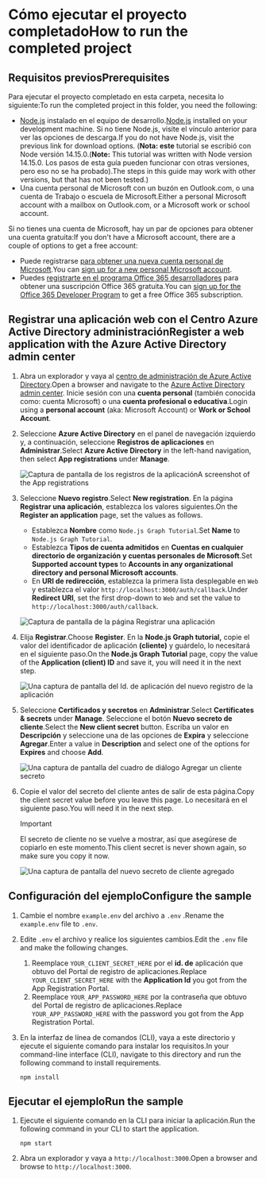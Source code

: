 # <a name="how-to-run-the-completed-project"></a><span data-ttu-id="c3201-101">Cómo ejecutar el proyecto completado</span><span class="sxs-lookup"><span data-stu-id="c3201-101">How to run the completed project</span></span>

## <a name="prerequisites"></a><span data-ttu-id="c3201-102">Requisitos previos</span><span class="sxs-lookup"><span data-stu-id="c3201-102">Prerequisites</span></span>

<span data-ttu-id="c3201-103">Para ejecutar el proyecto completado en esta carpeta, necesita lo siguiente:</span><span class="sxs-lookup"><span data-stu-id="c3201-103">To run the completed project in this folder, you need the following:</span></span>

- <span data-ttu-id="c3201-104">[Node.js](https://nodejs.org) instalado en el equipo de desarrollo.</span><span class="sxs-lookup"><span data-stu-id="c3201-104">[Node.js](https://nodejs.org) installed on your development machine.</span></span> <span data-ttu-id="c3201-105">Si no tiene Node.js, visite el vínculo anterior para ver las opciones de descarga.</span><span class="sxs-lookup"><span data-stu-id="c3201-105">If you do not have Node.js, visit the previous link for download options.</span></span> <span data-ttu-id="c3201-106">(**Nota: este** tutorial se escribió con Node versión 14.15.0.</span><span class="sxs-lookup"><span data-stu-id="c3201-106">(**Note:** This tutorial was written with Node version 14.15.0.</span></span> <span data-ttu-id="c3201-107">Los pasos de esta guía pueden funcionar con otras versiones, pero eso no se ha probado).</span><span class="sxs-lookup"><span data-stu-id="c3201-107">The steps in this guide may work with other versions, but that has not been tested.)</span></span>
- <span data-ttu-id="c3201-108">Una cuenta personal de Microsoft con un buzón en Outlook.com, o una cuenta de Trabajo o escuela de Microsoft.</span><span class="sxs-lookup"><span data-stu-id="c3201-108">Either a personal Microsoft account with a mailbox on Outlook.com, or a Microsoft work or school account.</span></span>

<span data-ttu-id="c3201-109">Si no tienes una cuenta de Microsoft, hay un par de opciones para obtener una cuenta gratuita:</span><span class="sxs-lookup"><span data-stu-id="c3201-109">If you don't have a Microsoft account, there are a couple of options to get a free account:</span></span>

- <span data-ttu-id="c3201-110">Puede registrarse [para obtener una nueva cuenta personal de Microsoft](https://signup.live.com/signup?wa=wsignin1.0&rpsnv=12&ct=1454618383&rver=6.4.6456.0&wp=MBI_SSL_SHARED&wreply=https://mail.live.com/default.aspx&id=64855&cbcxt=mai&bk=1454618383&uiflavor=web&uaid=b213a65b4fdc484382b6622b3ecaa547&mkt=E-US&lc=1033&lic=1).</span><span class="sxs-lookup"><span data-stu-id="c3201-110">You can [sign up for a new personal Microsoft account](https://signup.live.com/signup?wa=wsignin1.0&rpsnv=12&ct=1454618383&rver=6.4.6456.0&wp=MBI_SSL_SHARED&wreply=https://mail.live.com/default.aspx&id=64855&cbcxt=mai&bk=1454618383&uiflavor=web&uaid=b213a65b4fdc484382b6622b3ecaa547&mkt=E-US&lc=1033&lic=1).</span></span>
- <span data-ttu-id="c3201-111">Puedes [registrarte en el programa Office 365 desarrolladores](https://developer.microsoft.com/office/dev-program) para obtener una suscripción Office 365 gratuita.</span><span class="sxs-lookup"><span data-stu-id="c3201-111">You can [sign up for the Office 365 Developer Program](https://developer.microsoft.com/office/dev-program) to get a free Office 365 subscription.</span></span>

## <a name="register-a-web-application-with-the-azure-active-directory-admin-center"></a><span data-ttu-id="c3201-112">Registrar una aplicación web con el Centro Azure Active Directory administración</span><span class="sxs-lookup"><span data-stu-id="c3201-112">Register a web application with the Azure Active Directory admin center</span></span>

1. <span data-ttu-id="c3201-113">Abra un explorador y vaya al [centro de administración de Azure Active Directory](https://aad.portal.azure.com).</span><span class="sxs-lookup"><span data-stu-id="c3201-113">Open a browser and navigate to the [Azure Active Directory admin center](https://aad.portal.azure.com).</span></span> <span data-ttu-id="c3201-114">Inicie sesión con una **cuenta personal** (también conocida como: cuenta Microsoft) o una **cuenta profesional o educativa**.</span><span class="sxs-lookup"><span data-stu-id="c3201-114">Login using a **personal account** (aka: Microsoft Account) or **Work or School Account**.</span></span>

1. <span data-ttu-id="c3201-115">Seleccione **Azure Active Directory** en el panel de navegación izquierdo y, a continuación, seleccione **Registros de aplicaciones** en **Administrar**.</span><span class="sxs-lookup"><span data-stu-id="c3201-115">Select **Azure Active Directory** in the left-hand navigation, then select **App registrations** under **Manage**.</span></span>

    ![<span data-ttu-id="c3201-116">Captura de pantalla de los registros de la aplicación</span><span class="sxs-lookup"><span data-stu-id="c3201-116">A screenshot of the App registrations</span></span> ](/tutorial/images/aad-portal-app-registrations.png)

1. <span data-ttu-id="c3201-117">Seleccione **Nuevo registro**.</span><span class="sxs-lookup"><span data-stu-id="c3201-117">Select **New registration**.</span></span> <span data-ttu-id="c3201-118">En la página **Registrar una aplicación**, establezca los valores siguientes.</span><span class="sxs-lookup"><span data-stu-id="c3201-118">On the **Register an application** page, set the values as follows.</span></span>

    - <span data-ttu-id="c3201-119">Establezca **Nombre** como `Node.js Graph Tutorial`.</span><span class="sxs-lookup"><span data-stu-id="c3201-119">Set **Name** to `Node.js Graph Tutorial`.</span></span>
    - <span data-ttu-id="c3201-120">Establezca **Tipos de cuenta admitidos** en **Cuentas en cualquier directorio de organización y cuentas personales de Microsoft**.</span><span class="sxs-lookup"><span data-stu-id="c3201-120">Set **Supported account types** to **Accounts in any organizational directory and personal Microsoft accounts**.</span></span>
    - <span data-ttu-id="c3201-121">En **URI de redirección**, establezca la primera lista desplegable en `Web` y establezca el valor `http://localhost:3000/auth/callback`.</span><span class="sxs-lookup"><span data-stu-id="c3201-121">Under **Redirect URI**, set the first drop-down to `Web` and set the value to `http://localhost:3000/auth/callback`.</span></span>

    ![Captura de pantalla de la página Registrar una aplicación](/tutorial/images/aad-register-an-app.png)

1. <span data-ttu-id="c3201-123">Elija **Registrar**.</span><span class="sxs-lookup"><span data-stu-id="c3201-123">Choose **Register**.</span></span> <span data-ttu-id="c3201-124">En la **Node.js Graph tutorial,** copie el valor del identificador de aplicación **(cliente)** y guárdelo, lo necesitará en el siguiente paso.</span><span class="sxs-lookup"><span data-stu-id="c3201-124">On the **Node.js Graph Tutorial** page, copy the value of the **Application (client) ID** and save it, you will need it in the next step.</span></span>

    ![Una captura de pantalla del Id. de aplicación del nuevo registro de la aplicación](/tutorial/images/aad-application-id.png)

1. <span data-ttu-id="c3201-126">Seleccione **Certificados y secretos** en **Administrar**.</span><span class="sxs-lookup"><span data-stu-id="c3201-126">Select **Certificates & secrets** under **Manage**.</span></span> <span data-ttu-id="c3201-127">Seleccione el botón **Nuevo secreto de cliente**.</span><span class="sxs-lookup"><span data-stu-id="c3201-127">Select the **New client secret** button.</span></span> <span data-ttu-id="c3201-128">Escriba un valor en **Descripción** y seleccione una de las opciones de **Expira** y seleccione **Agregar**.</span><span class="sxs-lookup"><span data-stu-id="c3201-128">Enter a value in **Description** and select one of the options for **Expires** and choose **Add**.</span></span>

    ![Una captura de pantalla del cuadro de diálogo Agregar un cliente secreto](/tutorial/images/aad-new-client-secret.png)

1. <span data-ttu-id="c3201-130">Copie el valor del secreto del cliente antes de salir de esta página.</span><span class="sxs-lookup"><span data-stu-id="c3201-130">Copy the client secret value before you leave this page.</span></span> <span data-ttu-id="c3201-131">Lo necesitará en el siguiente paso.</span><span class="sxs-lookup"><span data-stu-id="c3201-131">You will need it in the next step.</span></span>

    > [!IMPORTANT]
    > <span data-ttu-id="c3201-132">El secreto de cliente no se vuelve a mostrar, así que asegúrese de copiarlo en este momento.</span><span class="sxs-lookup"><span data-stu-id="c3201-132">This client secret is never shown again, so make sure you copy it now.</span></span>

    ![Una captura de pantalla del nuevo secreto de cliente agregado](/tutorial/images/aad-copy-client-secret.png)

## <a name="configure-the-sample"></a><span data-ttu-id="c3201-134">Configuración del ejemplo</span><span class="sxs-lookup"><span data-stu-id="c3201-134">Configure the sample</span></span>

1. <span data-ttu-id="c3201-135">Cambie el nombre `example.env` del archivo a `.env` .</span><span class="sxs-lookup"><span data-stu-id="c3201-135">Rename the `example.env` file to `.env`.</span></span>
1. <span data-ttu-id="c3201-136">Edite `.env` el archivo y realice los siguientes cambios.</span><span class="sxs-lookup"><span data-stu-id="c3201-136">Edit the `.env` file and make the following changes.</span></span>
    1. <span data-ttu-id="c3201-137">Reemplace `YOUR_CLIENT_SECRET_HERE` por el **id. de** aplicación que obtuvo del Portal de registro de aplicaciones.</span><span class="sxs-lookup"><span data-stu-id="c3201-137">Replace `YOUR_CLIENT_SECRET_HERE` with the **Application Id** you got from the App Registration Portal.</span></span>
    1. <span data-ttu-id="c3201-138">Reemplace `YOUR_APP_PASSWORD_HERE` por la contraseña que obtuvo del Portal de registro de aplicaciones.</span><span class="sxs-lookup"><span data-stu-id="c3201-138">Replace `YOUR_APP_PASSWORD_HERE` with the password you got from the App Registration Portal.</span></span>
1. <span data-ttu-id="c3201-139">En la interfaz de línea de comandos (CLI), vaya a este directorio y ejecute el siguiente comando para instalar los requisitos.</span><span class="sxs-lookup"><span data-stu-id="c3201-139">In your command-line interface (CLI), navigate to this directory and run the following command to install requirements.</span></span>

    ```Shell
    npm install
    ```

## <a name="run-the-sample"></a><span data-ttu-id="c3201-140">Ejecutar el ejemplo</span><span class="sxs-lookup"><span data-stu-id="c3201-140">Run the sample</span></span>

1. <span data-ttu-id="c3201-141">Ejecute el siguiente comando en la CLI para iniciar la aplicación.</span><span class="sxs-lookup"><span data-stu-id="c3201-141">Run the following command in your CLI to start the application.</span></span>

    ```Shell
    npm start
    ```

1. <span data-ttu-id="c3201-142">Abra un explorador y vaya a `http://localhost:3000`.</span><span class="sxs-lookup"><span data-stu-id="c3201-142">Open a browser and browse to `http://localhost:3000`.</span></span>
